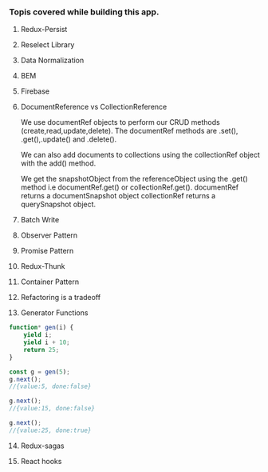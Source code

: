### Topis covered while building this app.

1. Redux-Persist

2. Reselect Library

3. Data Normalization

4. BEM

5. Firebase

6) DocumentReference vs CollectionReference

   We use documentRef objects to perform our CRUD methods (create,read,update,delete). The documentRef methods are .set(), .get(),.update() and .delete().

   We can also add documents to collections using the collectionRef object with the add() method.

   We get the snapshotObject from the referenceObject using the .get() method i.e documentRef.get() or collectionRef.get(). documentRef returns a documentSnapshot object
   collectionRef returns a querySnapshot object.

7) Batch Write

8) Observer Pattern

9) Promise Pattern

10) Redux-Thunk

11) Container Pattern

12) Refactoring is a tradeoff

13) Generator Functions

```javascript
function* gen(i) {
	yield i;
	yield i + 10;
	return 25;
}

const g = gen(5);
g.next();
//{value:5, done:false}

g.next();
//{value:15, done:false}

g.next();
//{value:25, done:true}
```

14. Redux-sagas

15. React hooks
